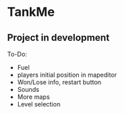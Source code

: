 # TankMe

## Project in development



To-Do:
- Fuel
- players initial position in mapeditor
- Won/Lose info, restart button
- Sounds
- More maps
- Level selection
